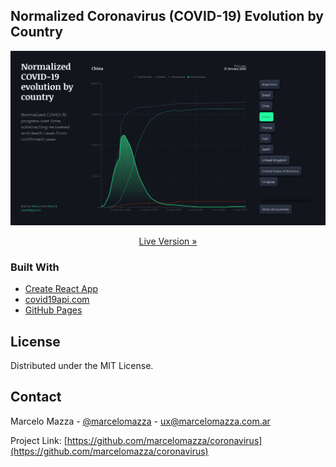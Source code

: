 ## Normalized Coronavirus (COVID-19) Evolution by Country

![Screenshot](https://raw.githubusercontent.com/marcelomazza/coronavirus/master/public/screenshot.png)

<p align="center">
  <a href="https://marcelomazza.github.io/coronavirus/">Live Version &raquo;</a>
</p>

### Built With

* [Create React App](https://github.com/facebook/create-react-app)
* [covid19api.com](https://covid19api.com/)
* [GitHub Pages](https://pages.github.com/)

## License

Distributed under the MIT License.

## Contact

Marcelo Mazza - [@marcelomazza](https://twitter.com/marcelomazza) - ux@marcelomazza.com.ar

Project Link: [https://github.com/marcelomazza/coronavirus](https://github.com/marcelomazza/coronavirus)
